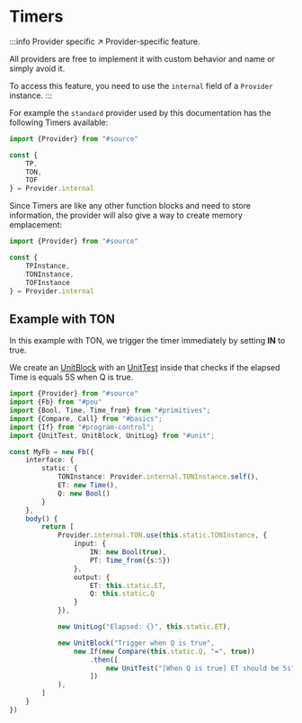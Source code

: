 ﻿---
outline: deep
---

<script setup>
import Container from "../../../components/Container.vue";
import DisplaySnippet from "../../../components/snippet/DisplaySnippet.vue";

import {Provider, BuildSource} from "#source";
import {Ob, Fb, InstanceDb} from "#pou";
import {Bool, Time, Time_from} from "#primitives";
import {UnitTest, UnitBlock, UnitLog} from "#unit";
import {Compare, Call} from "#basics";
import {If} from "#program-control";

const TPSnippet = () => {
const MyFb = new Fb({
    interface: {
        static: {
            TONInstance: Provider.internal.TONInstance.self(),
            ET: new Time(),
            Q: new Bool()
        }
    },
    body() {
        return [
            Provider.internal.TON.use(this.static.TONInstance, {
                input: {
                    IN: new Bool(true),
                    PT: Time_from({s:5})
                },
                output: {
                    ET: this.static.ET,
                    Q: this.static.Q
                }
            }),

            new UnitLog("Elapsed: {}", this.static.ET),

            new UnitBlock("Trigger when Q is true",
                new If(new Compare(this.static.Q, "=", true))
                    .then([
                        new UnitTest("[When Q is true] ET should be 5s", this.static.ET, "=", Time_from({s: 5})),
                        ])
                    ),
        ]
    }
});

    const fbInstance = new InstanceDb(MyFb);

    return BuildSource({
        blocks:
            {
                "Main": new Ob(
                    {
                        body() {
                            return [new Call(fbInstance, {})]
                        }
                    }
                ),
                "MyFb": MyFb,
                "MyFb_Instance": fbInstance
            }
    });
}
</script>

# Timers

:::info Provider specific ↗
Provider-specific feature.

All providers are free to implement it with custom behavior and name or simply avoid it.

To access this feature, you need to use the `internal` field of a `Provider` instance.
:::

For example the `standard` provider used by this documentation has the following Timers available:

```ts twoslash
import {Provider} from "#source"

const {
    TP,
    TON,
    TOF
} = Provider.internal
```

Since Timers are like any other function blocks and need to store information, the provider will also give a way to create memory emplacement:

```ts twoslash
import {Provider} from "#source"

const {
    TPInstance,
    TONInstance,
    TOFInstance
} = Provider.internal
```

## Example with TON

In this example with TON, we trigger the timer immediately by setting **IN** to true. 

We create an [UnitBlock](/en/language/operations/unit#unitblock) with an [UnitTest](/en/language/operations/unit#unittest) inside that checks if the elapsed Time is equals 5S when Q is true.

```ts twoslash
import {Provider} from "#source"
import {Fb} from "#pou"
import {Bool, Time, Time_from} from "#primitives";
import {Compare, Call} from "#basics";
import {If} from "#program-control";
import {UnitTest, UnitBlock, UnitLog} from "#unit";

const MyFb = new Fb({
    interface: {
        static: {
            TONInstance: Provider.internal.TONInstance.self(),
            ET: new Time(),
            Q: new Bool()
        }
    },
    body() {
        return [
            Provider.internal.TON.use(this.static.TONInstance, {
                input: {
                    IN: new Bool(true),
                    PT: Time_from({s:5})
                },
                output: {
                    ET: this.static.ET,
                    Q: this.static.Q
                }
            }),

            new UnitLog("Elapsed: {}", this.static.ET),

            new UnitBlock("Trigger when Q is true",
                new If(new Compare(this.static.Q, "=", true))
                    .then([
                        new UnitTest("[When Q is true] ET should be 5s", this.static.ET, "=", Time_from({s: 5})),
                    ])
            ),
        ]
    }
})
```

<ClientOnly>
    <DisplaySnippet :program="TPSnippet()" mode="unit" :outputBlocks="['file:///MyFb']"/>
</ClientOnly>
